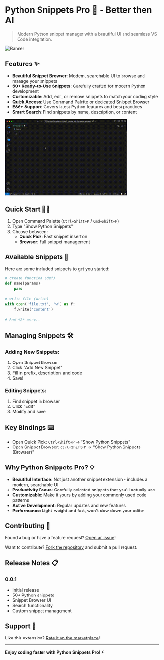 # Python Snippets Pro 🐍 - Better then AI

> Modern Python snippet manager with a beautiful UI and seamless VS Code integration.

![Banner](media/python-snippets-banner.png)

## Features ✨

- **Beautiful Snippet Browser**: Modern, searchable UI to browse and manage your snippets
- **50+ Ready-to-Use Snippets**: Carefully crafted for modern Python development
- **Customizable**: Add, edit, or remove snippets to match your coding style
- **Quick Access**: Use Command Palette or dedicated Snippet Browser
- **ES6+ Support**: Covers latest Python features and best practices
- **Smart Search**: Find snippets by name, description, or content

![Demo](media/demo.gif)

## Quick Start 🏃‍♂️

1. Open Command Palette (`Ctrl+Shift+P` / `Cmd+Shift+P`)
2. Type "Show Python Snippets"
3. Choose between:
   - **Quick Pick**: Fast snippet insertion
   - **Browser**: Full snippet management

## Available Snippets 📝

Here are some included snippets to get you started:

```python
# create function (def)
def name(params):
    pass

# write file (write)
with open('file.txt', 'w') as f:
    f.write('content')

# And 45+ more...
```

## Managing Snippets 🛠️

### Adding New Snippets:
1. Open Snippet Browser
2. Click "Add New Snippet"
3. Fill in prefix, description, and code
4. Save!

### Editing Snippets:
1. Find snippet in browser
2. Click "Edit"
3. Modify and save

## Key Bindings ⌨️

- Open Quick Pick: `Ctrl+Shift+P` → "Show Python Snippets"
- Open Snippet Browser: `Ctrl+Shift+P` → "Show Python Snippets (Browser)"

## Why Python Snippets Pro? 💡

- **Beautiful Interface**: Not just another snippet extension - includes a modern, searchable UI
- **Productivity Focus**: Carefully selected snippets that you'll actually use
- **Customizable**: Make it yours by adding your commonly used code patterns
- **Active Development**: Regular updates and new features
- **Performance**: Light-weight and fast, won't slow down your editor

## Contributing 🤝

Found a bug or have a feature request? [Open an issue](https://github.com/Shellomo/vscode_ext_python-snippets-pro/issues)!

Want to contribute? [Fork the repository](https://github.com/Shellomo/vscode_ext_python-snippets-pro) and submit a pull request.

## Release Notes 📋

### 0.0.1
- Initial release
- 50+ Python snippets
- Snippet Browser UI
- Search functionality
- Custom snippet management

## Support 💪

Like this extension? [Rate it on the marketplace](https://marketplace.visualstudio.com/items?itemName=Shellomo.js-snippets-pro)!

---

**Enjoy coding faster with Python Snippets Pro! ⚡**
